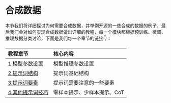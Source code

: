 # 合成数据

本节我们将详细探讨为何需要合成数据，并举例开源的一些合成的数据的例子，最后我们会对如何实现合成数据做出详细的教程，每一个模块都根据预训练、微调、推理数据分类讨论，下面是我们每一个章节的链接👇：

| 教程章节   | 核心内容 |  
|:--------|:------|
| [1.模型参数设置](./1.model_parameter_settings.md)   | 模型推理参数设置   |
| [2.提示词结构](./2.prompt_structure.md)   | 提示词基础结构  |
| [3.提示词要素](./3.prompt_elements.md)   | 提示词需要注意的一些要素   |
| [4.其他提示词技巧](./4.other_prompt_techniques.md)   | 零样本提示、少样本提示、CoT   |